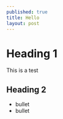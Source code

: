 ```yaml
---
published: true
title: Hello
layout: post
---
```

# Heading 1

This is a test

## Heading 2


* bullet
* bullet